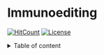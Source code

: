# Immunoediting

[![HitCount](http://hits.dwyl.com/wt12318/XSLiuLab/Immunoediting.svg)](http://hits.dwyl.com/wt12318/XSLiuLab/Immunoediting)
[![License](https://img.shields.io/badge/License-Apache%202.0-blue.svg)](https://opensource.org/licenses/Apache-2.0)

<details>
<summary>Table of content</summary>
  
[![version](https://img.shields.io/badge/<version>-<dev>-<green>.svg)](https://shields.io/)
